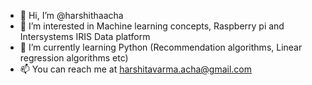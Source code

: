- 👋 Hi, I’m @harshithaacha
- 👀 I’m interested in Machine learning concepts, Raspberry pi and Intersystems IRIS Data platform
- 🌱 I’m currently learning Python (Recommendation algorithms, Linear regression algorithms etc)
- 📫 You can reach me at harshitavarma.acha@gmail.com

